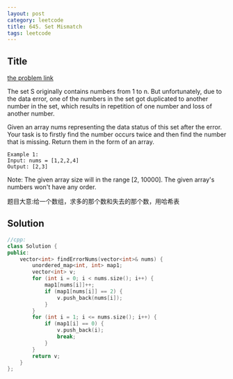```yaml
---
layout: post
category: leetcode
title: 645. Set Mismatch
tags: leetcode
---
```

## Title
[the problem link](https://leetcode.com/problems/set-mismatch/description/)

The set S originally contains numbers from 1 to n. But unfortunately, due to the data error, one of the numbers in the set got duplicated to another number in the set, which results in repetition of one number and loss of another number.

Given an array nums representing the data status of this set after the error. Your task is to firstly find the number occurs twice and then find the number that is missing. Return them in the form of an array.
	
	Example 1:
	Input: nums = [1,2,2,4]
	Output: [2,3]

Note:
The given array size will in the range [2, 10000].
The given array's numbers won't have any order.

题目大意:给一个数组，求多的那个数和失去的那个数，用哈希表

## Solution
```c++
//cpp:
class Solution {
public:
	vector<int> findErrorNums(vector<int>& nums) {
		unordered_map<int, int> map1;
		vector<int> v;
		for (int i = 0; i < nums.size(); i++) {
			map1[nums[i]]++;
			if (map1[nums[i]] == 2) {
				v.push_back(nums[i]);
			}
		}
		for (int i = 1; i <= nums.size(); i++) {
			if (map1[i] == 0) {
				v.push_back(i);
				break;
			}
		}
		return v;
	}
};
```
